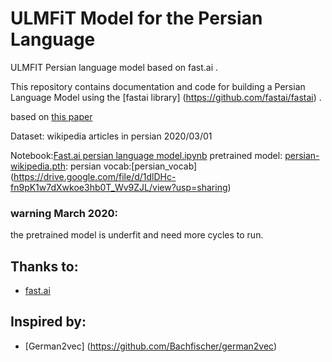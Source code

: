 # ULMFiT Model for the Persian Language
ULMFIT Persian language model based on fast.ai .

This repository contains documentation and code for building a Persian Language Model using the [fastai library] (https://github.com/fastai/fastai) .

based on [this paper](https://arxiv.org/abs/1801.06146)

Dataset:
wikipedia articles in persian 2020/03/01

Notebook:[Fast.ai persian language model.ipynb](https://github.com/insightfactory-app/ULMFIT-Persian/blob/master/Fast_ai_build_persian_pretrained_model.ipynb)
pretrained model: [persian-wikipedia.pth](https://drive.google.com/file/d/17KEf96jw3TgahKlp-cXAZghCnvLCFIIZ/view?usp=sharing):
persian vocab:[persian_vocab] (https://drive.google.com/file/d/1dlDHc-fn9pK1w7dXwkoe3hb0T_Wv9ZJL/view?usp=sharing)


### warning March 2020:
the pretrained model is underfit and need more cycles to run. 

## Thanks to:
- [fast.ai](https://fast.ai)
## Inspired by:
- [German2vec] (https://github.com/Bachfischer/german2vec)


